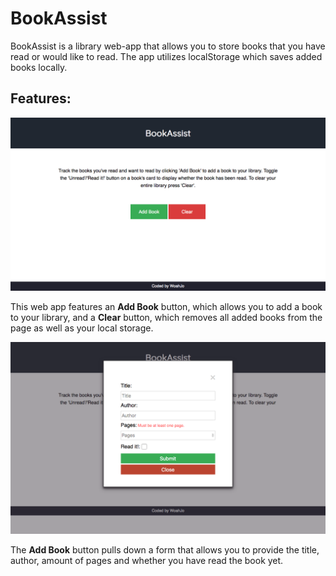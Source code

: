 # BookAssist  
  
BookAssist is a library web-app that allows you to store books that you have read or would like to read. The app utilizes localStorage which saves added books locally.  
  
## Features:  
  
![The starting page without books](images/startPage.png)  
  
This web app features an **Add Book** button, which allows you to add a book to your library, and a **Clear** button, which removes all added books from the page as well as your local storage.  
  
![The book form](images/emptyForm.png)  
  
The **Add Book** button pulls down a form that allows you to provide the title, author, amount of pages and whether you have read the book yet. 